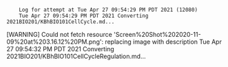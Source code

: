         Log for attempt at Tue Apr 27 09:54:29 PM PDT 2021 (12080)
        Tue Apr 27 09:54:29 PM PDT 2021 Converting 2021BIO201/KBhBIO101CellCycle.md...
[WARNING] Could not fetch resource 'Screen%20Shot%202020-11-09%20at%203.16.12%20PM.png': replacing image with description
        Tue Apr 27 09:54:32 PM PDT 2021 Converting 2021BIO201/KBhBIO101CellCycleRegulation.md...
